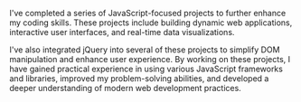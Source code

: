 I've completed a series of JavaScript-focused projects to further enhance my coding skills. These projects include building dynamic web applications, interactive user interfaces, and real-time data visualizations.

I've also integrated jQuery into several of these projects to simplify DOM manipulation and enhance user experience.
By working on these projects, I have gained practical experience in using various JavaScript frameworks and libraries, improved my problem-solving abilities, and developed a deeper understanding of modern web development practices.
